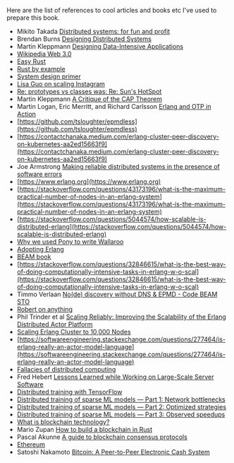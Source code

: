 Here are the list of references to cool articles and books etc I've used to prepare this book.

* Mikito Takada [Distributed systems: for fun and profit](http://book.mixu.net/distsys/)
* Brendan Burns [Designing Distributed Systems](https://azure.microsoft.com/mediahandler/files/resourcefiles/designing-distributed-systems/Designing_Distributed_Systems.pdf)
* Martin Kleppmann [Designing Data-Intensive Applications](https://dataintensive.net/)
* [Wikipedia Web 3.0](https://en.wikipedia.org/wiki/Web3)
* [Easy Rust](https://dhghomon.github.io/easy_rust/)
* [Rust by example](https://doc.rust-lang.org/rust-by-example/)
* [System design primer](https://github.com/donnemartin/system-design-primer)
* [Lisa Guo on scaling Instagram](https://www.youtube.com/watch?v=hnpzNAPiC0E)
* [Re: prototypes vs classes was: Re: Sun's HotSpot](http://wiki.c2.com/?AlanKayOnMessaging)
* Martin Kleppmann [A Critique of the CAP Theorem](https://arxiv.org/pdf/1509.05393.pdf)
*  Martin Logan, Eric Merritt, and Richard Carlsson [Erlang and OTP in Action](https://livebook.manning.com/book/erlang-and-otp-in-action/chapter-8/1)
* [https://github.com/tsloughter/epmdless](https://github.com/tsloughter/epmdless)
* [https://contactchanaka.medium.com/erlang-cluster-peer-discovery-on-kubernetes-aa2ed15663f9](https://contactchanaka.medium.com/erlang-cluster-peer-discovery-on-kubernetes-aa2ed15663f9)
* Joe Armstrong [Making reliable distributed systems in the presence of software errors](https://erlang.org/download/armstrong_thesis_2003.pdf)
* [https://www.erlang.org](https://www.erlang.org)
* [https://stackoverflow.com/questions/43173196/what-is-the-maximum-practical-number-of-nodes-in-an-erlang-system](https://stackoverflow.com/questions/43173196/what-is-the-maximum-practical-number-of-nodes-in-an-erlang-system)
* [https://stackoverflow.com/questions/5044574/how-scalable-is-distributed-erlang](https://stackoverflow.com/questions/5044574/how-scalable-is-distributed-erlang)
* [Why we used Pony to write Wallaroo](https://news.ycombinator.com/item?id=15558051)
* [Adopting Erlang](https://adoptingerlang.org/)
* [BEAM book](https://blog.stenmans.org/theBeamBook/)
* [https://stackoverflow.com/questions/32846615/what-is-the-best-way-of-doing-computationally-intensive-tasks-in-erlang-w-o-scal](https://stackoverflow.com/questions/32846615/what-is-the-best-way-of-doing-computationally-intensive-tasks-in-erlang-w-o-scal)
* Timmo Verlaan [No(de) discovery without DNS & EPMD - Code BEAM STO](https://www.youtube.com/watch?v=F_YUyd_Qdjs)
* [Robert on anything](https://rvirding.blogspot.com/)
* Phil Trinder et al [Scaling Reliably: Improving the Scalability of the Erlang Distributed Actor Platform](https://arxiv.org/pdf/1704.07234.pdf)
* [Scaling Erlang Cluster to 10,000 Nodes](https://www.infoq.com/presentations/erland-scale-10000-nodes/)
* [https://softwareengineering.stackexchange.com/questions/277464/is-erlang-really-an-actor-model-language](https://softwareengineering.stackexchange.com/questions/277464/is-erlang-really-an-actor-model-language)
* [Fallacies of distributed computing](https://en.wikipedia.org/wiki/Fallacies_of_distributed_computing)
* Fred Hebert [Lessons Learned while Working on Large-Scale Server Software](https://ferd.ca/lessons-learned-while-working-on-large-scale-server-software.html)
* [Distributed training with TensorFlow](https://www.tensorflow.org/guide/distributed_training)
* [Distributed training of sparse ML models — Part 1: Network bottlenecks](https://blog.twitter.com/engineering/en_us/topics/insights/2020/distributed-training-of-sparse-machine-learning-models-1)
* [Distributed training of sparse ML models — Part 2: Optimized strategies](https://blog.twitter.com/engineering/en_us/topics/insights/2020/distributed-training-of-sparse-machine-learning-models-2)
* [Distributed training of sparse ML models — Part 3: Observed speedups](https://blog.twitter.com/engineering/en_us/topics/insights/2020/distributed-training-of-sparse-machine-learning-models-3)
* [What is blockchain technology?](https://www.ibm.com/topics/what-is-blockchain)
* Mario Zupan [How to build a blockchain in Rust](https://blog.logrocket.com/how-to-build-a-blockchain-in-rust/)
* Pascal Akunne [A guide to blockchain consensus protocols](https://blog.logrocket.com/guide-blockchain-consensus-protocols/)
* [Ethereum](https://en.wikipedia.org/wiki/Ethereum)
* Satoshi Nakamoto [Bitcoin: A Peer-to-Peer Electronic Cash System](https://bitcoin.org/bitcoin.pdf)